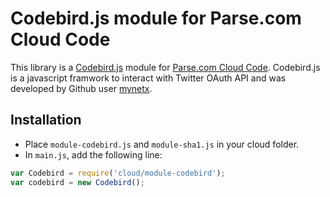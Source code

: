 Codebird.js module for Parse.com Cloud Code
===========================================

This library is a [Codebird.js](https://github.com/mynetx/codebird-js) module for [Parse.com Cloud Code](https://parse.com/docs/cloud_code_guide#started). 
Codebird.js is a javascript framwork to interact with Twitter OAuth API and was developed by Github user [mynetx](https://github.com/mynetx).

Installation
------------

- Place `module-codebird.js` and `module-sha1.js` in your cloud folder.
- In `main.js`, add the following line:
```javascript
var Codebird = require('cloud/module-codebird');
var codebird = new Codebird();
```